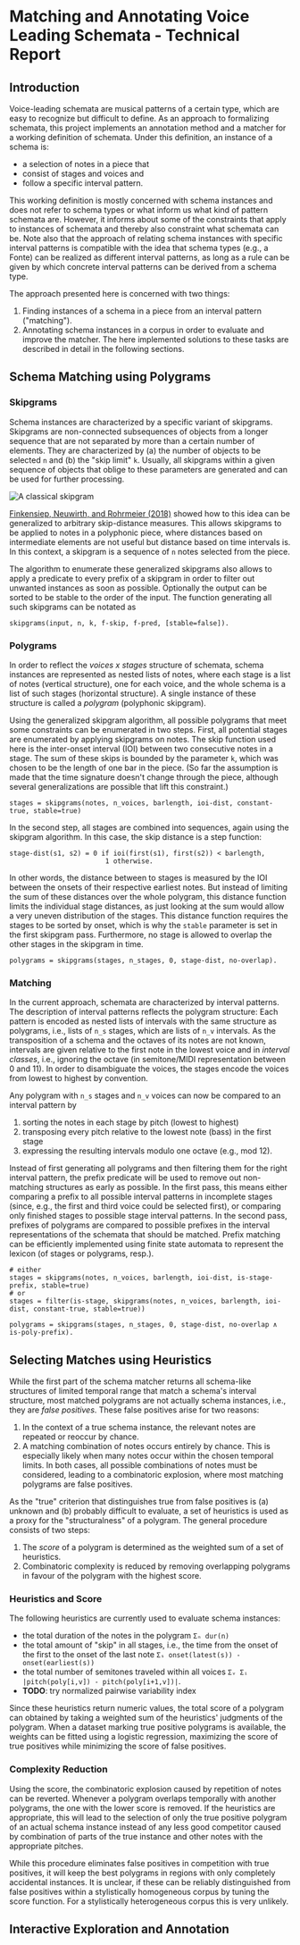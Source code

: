 # Matching and Annotating Voice Leading Schemata - Technical Report

## Introduction

Voice-leading schemata are musical patterns of a certain type,
which are easy to recognize but difficult to define.
As an approach to formalizing schemata,
this project implements an annotation method and a matcher for a working definition of schemata.
Under this definition, an instance of a schema is:
- a selection of notes in a piece that
- consist of stages and voices and
- follow a specific interval pattern.

This working definition is mostly concerned with schema instances
and does not refer to schema types or what inform us what kind of pattern schemata are.
However, it informs about some of the constraints that apply to instances of schemata
and thereby also constraint what schemata can be.
Note also that the approach of relating schema instances with specific interval patterns
is compatible with the idea that schema types (e.g., a Fonte) can be realized
as different interval patterns, as long as a rule can be given
by which concrete interval patterns can be derived from a schema type.

The approach presented here is concerned with two things:
1. Finding instances of a schema in a piece from an interval pattern ("matching").
2. Annotating schema instances in a corpus in order to evaluate and improve the matcher.
The here implemented solutions to these tasks are described in detail in the following sections.

## Schema Matching using Polygrams

### Skipgrams

Schema instances are characterized by a specific variant of skipgrams.
Skipgrams are non-connected subsequences of objects from a longer sequence
that are not separated by more than a certain number of elements.
They are characterized by (a) the number of objects to be selected `n` and
(b) the "skip limit" `k`.
Usually, all skipgrams within a given sequence of objects
that oblige to these parameters are generated and can be used for further processing.

![A classical skipgram]()

[Finkensiep, Neuwirth, and Rohrmeier (2018)](https://ismir2018.ircam.fr/doc/pdfs/202_Paper.pdf) showed
how to this idea can be generalized to arbitrary skip-distance measures.
This allows skipgrams to be applied to notes in a polyphonic piece,
where distances based on intermediate elements are not useful
but distance based on time intervals is.
In this context, a skipgram is a sequence of `n` notes selected from the piece.

The algorithm to enumerate these generalized skipgrams also allows
to apply a predicate to every prefix of a skipgram
in order to filter out unwanted instances as soon as possible.
Optionally the output can be sorted to be stable to the order of the input.
The function generating all such skipgrams can be notated as
```
skipgrams(input, n, k, f-skip, f-pred, [stable=false]).
```

### Polygrams

In order to reflect the *voices x stages* structure of schemata,
schema instances are represented as nested lists of notes,
where each stage is a list of notes (vertical structure), one for each voice,
and the whole schema is a list of such stages (horizontal structure).
A single instance of these structure is called a *polygram* (polyphonic skipgram).

Using the generalized skipgram algorithm,
all possible polygrams that meet some constraints can be enumerated in two steps.
First, all potential stages are enumerated by applying skipgrams on notes.
The skip function used here is the inter-onset interval (IOI) between two consecutive notes
in a stage.
The sum of these skips is bounded by the parameter `k`,
which was chosen to be the length of one bar in the piece.
(So far the assumption is made that the time signature doesn't change through the piece,
although several generalizations are possible that lift this constraint.)
```
stages = skipgrams(notes, n_voices, barlength, ioi-dist, constant-true, stable=true)
```

In the second step, all stages are combined into sequences, again using the skipgram algorithm.
In this case, the skip distance is a step function:
```
stage-dist(s1, s2) = 0 if ioi(first(s1), first(s2)) < barlength,
                        1 otherwise.
```
In other words, the distance between to stages is measured by the IOI
between the onsets of their respective earliest notes.
But instead of limiting the sum of these distances over the whole polygram,
this distance function limits the individual stage distances,
as just looking at the sum would allow a very uneven distribution of the stages.
This distance function requires the stages to be sorted by onset,
which is why the `stable` parameter is set in the first skipgram pass.
Furthermore, no stage is allowed to overlap the other stages in the skipgram in time.
```
polygrams = skipgrams(stages, n_stages, 0, stage-dist, no-overlap).
```

### Matching

In the current approach, schemata are characterized by interval patterns.
The description of interval patterns reflects the polygram structure:
Each pattern is encoded as nested lists of intervals with the same structure as polygrams,
i.e., lists of `n_s` stages, which are lists of `n_v` intervals.
As the transposition of a schema and the octaves of its notes are not known,
intervals are given relative to the first note in the lowest voice and in *interval classes*,
i.e., ignoring the octave (in semitone/MIDI representation between 0 and 11).
In order to disambiguate the voices,
the stages encode the voices from lowest to highest by convention.

Any polygram with `n_s` stages and `n_v` voices can now be compared to an interval pattern by
1. sorting the notes in each stage by pitch (lowest to highest)
2. transposing every pitch relative to the lowest note (bass) in the first stage
3. expressing the resulting intervals modulo one octave (e.g., mod 12).

Instead of first generating all polygrams and then filtering them for the right interval pattern,
the prefix predicate will be used to remove out non-matching structures as early as possible.
In the first pass, this means either comparing a prefix
to all possible interval patterns in incomplete stages
(since, e.g., the first and third voice could be selected first),
or comparing only finished stages to possible stage interval patterns.
In the second pass, prefixes of polygrams are compared to possible prefixes
in the interval representations of the schemata that should be matched.
Prefix matching can be efficiently implemented using finite state automata
to represent the lexicon (of stages or polygrams, resp.).
```
# either
stages = skipgrams(notes, n_voices, barlength, ioi-dist, is-stage-prefix, stable=true)
# or
stages = filter(is-stage, skipgrams(notes, n_voices, barlength, ioi-dist, constant-true, stable=true))

polygrams = skipgrams(stages, n_stages, 0, stage-dist, no-overlap ∧ is-poly-prefix).
```

## Selecting Matches using Heuristics

While the first part of the schema matcher returns all schema-like structures
of limited temporal range that match a schema's interval structure,
most matched polygrams are not actually schema instances, i.e., they are *false positives*.
These false positives arise for two reasons:
1. In the context of a true schema instance, the relevant notes are repeated
   or reoccur by chance.
2. A matching combination of notes occurs entirely by chance.
   This is especially likely when many notes occur within the chosen temporal limits.
In both cases, all possible combinations of notes must be considered,
leading to a combinatoric explosion, where most matching polygrams are false positives.

As the "true" criterion that distinguishes true from false positives is
(a) unknown and (b) probably difficult to evaluate,
a set of heuristics is used as a proxy for the "structuralness" of a polygram.
The general procedure consists of two steps:
1. The *score* of a polygram is determined as the weighted sum of a set of heuristics.
2. Combinatoric complexity is reduced by removing overlapping polygrams in favour
   of the polygram with the highest score.

### Heuristics and Score

The following heuristics are currently used to evaluate schema instances:
- the total duration of the notes in the polygram `Σₙ dur(n)`
- the total amount of "skip" in all stages,
  i.e., the time from the onset of the first to the onset of the last note
  `Σₛ onset(latest(s)) - onset(earliest(s))`
- the total number of semitones traveled within all voices
  `Σᵥ Σᵢ |pitch(poly[i,v]) - pitch(poly[i+1,v])|`.
- **TODO**: try normalized pairwise variability index

Since these heuristics return numeric values,
the total score of a polygram can obtained by taking a weighted sum
of the heuristics' judgments of the polygram.
When a dataset marking true positive polygrams is available,
the weights can be fitted using a logistic regression,
maximizing the score of true positives while minimizing the score of false positives.

### Complexity Reduction

Using the score, the combinatoric explosion caused by repetition of notes can be reverted.
Whenever a polygram overlaps temporally with another polygrams,
the one with the lower score is removed.
If the heuristics are appropriate,
this will lead to the selection of only the true positive polygram of an actual schema instance
instead of any less good competitor caused by combination of parts of the true instance
and other notes with the appropriate pitches.

While this procedure eliminates false positives in competition with true positives,
it will keep the best polygrams in regions with only completely accidental instances.
It is unclear, if these can be reliably distinguished from false positives
within a stylistically homogeneous corpus by tuning the score function.
For a stylistically heterogeneous corpus this is very unlikely.

## Interactive Exploration and Annotation
